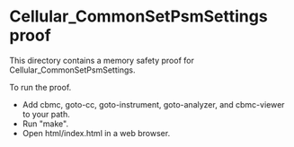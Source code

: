 Cellular_CommonSetPsmSettings proof
==============

This directory contains a memory safety proof for Cellular_CommonSetPsmSettings.

To run the proof.
* Add cbmc, goto-cc, goto-instrument, goto-analyzer, and cbmc-viewer
  to your path.
* Run "make".
* Open html/index.html in a web browser.